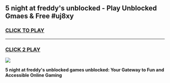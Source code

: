 
## 5 night at freddy's unblocked - Play Unblocked Gmaes & Free #uj8xy
<h3>
<a href="https://news.freeplayer.one?title=5_night_at_freddy's_unblocked&ref=24F">CLICK TO PLAY</a></h3>
<hr>

<h3>
<a href="https://news.freeplayer.one?title=5_night_at_freddy's_unblocked&ref=24F">CLICK 2 PLAY</a>
  
</h3>

<a href="https://news.freeplayer.one?title=5_night_at_freddy's_unblocked&ref=24F/"><img src="https://clearcache.store/games.png"></a>


**5 night at freddy's unblocked games unblocked: Your Gateway to Fun and Accessible Online Gaming**
